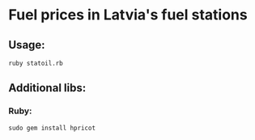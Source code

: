 # Fuel prices in Latvia's fuel stations

## Usage:

    ruby statoil.rb
        
## Additional libs:

### Ruby:

    sudo gem install hpricot